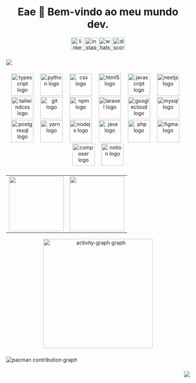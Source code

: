 
<h1 align="center">Eae 👋 Bem-vindo ao meu mundo dev.</h1>


<div align="center">
  <a href="https://www.linkedin.com/in/jo%C3%A3o-daniel-gon%C3%A7alves-tomaz-7665421ab?utm_source=share&utm_campaign=share_via&utm_content=profile&utm_medium=android_app " target="_blank">
    <img src="https://img.shields.io/static/v1?message=LinkedIn&logo=linkedin&label=&color=0077B5&logoColor=white&labelColor=&style=for-the-badge" height="34" alt="linkedin logo"  />
  </a>
  <a href="https://www.instagram.com/joaodanieltj?igsh=MTUzZ201dXh5Y21pag==" target="_blank">
    <img src="https://img.shields.io/static/v1?message=Instagram&logo=instagram&label=&color=E4405F&logoColor=white&labelColor=&style=for-the-badge" height="34" alt="instagram logo"  />
  </a>
  <a href="https://wa.me/qr/M27B44CPLXKRP1" target="_blank">
    <img src="https://img.shields.io/static/v1?message=Whatsapp&logo=whatsapp&label=&color=25D366&logoColor=white&labelColor=&style=for-the-badge" height="34" alt="whatsapp logo"  />
  </a>
  <a href="https://discord.com/users/426356654850834432" target="_blank">
    <img src="https://img.shields.io/static/v1?message=Discord&logo=discord&label=&color=7289DA&logoColor=white&labelColor=&style=for-the-badge" height="34" alt="discord logo"  />
  </a>
</div>

###

  <img src="https://i.pinimg.com/originals/90/70/32/9070324cdfc07c68d60eed0c39e77573.gif" />
<br clear="both">

###

<div align="center">
  <img src="https://skillicons.dev/icons?i=ts" height="61" alt="typescript logo"  />
  <img width="11" />
  <img src="https://cdn.jsdelivr.net/gh/devicons/devicon/icons/python/python-original.svg" height="61" alt="python logo"  />
  <img width="11" />
  <img src="https://cdn.jsdelivr.net/gh/devicons/devicon/icons/css3/css3-original.svg" height="61" alt="css logo"  />
  <img width="11" />
  <img src="https://cdn.jsdelivr.net/gh/devicons/devicon/icons/html5/html5-original.svg" height="61" alt="html5 logo"  />
  <img width="11" />
  <img src="https://cdn.jsdelivr.net/gh/devicons/devicon/icons/javascript/javascript-original.svg" height="61" alt="javascript logo"  />
  <img width="11" />
  <img src="https://skillicons.dev/icons?i=nextjs" height="61" alt="nextjs logo"  />
  <img width="11" />
  <img src="https://cdn.jsdelivr.net/gh/devicons/devicon/icons/tailwindcss/tailwindcss-original-wordmark.svg" height="61" alt="tailwindcss logo"  />
  <img width="11" />
  <img src="https://cdn.jsdelivr.net/gh/devicons/devicon/icons/git/git-original.svg" height="61" alt="git logo"  />
  <img width="11" />
  <img src="https://cdn.jsdelivr.net/gh/devicons/devicon/icons/npm/npm-original-wordmark.svg" height="61" alt="npm logo"  />
  <img width="11" />
  <img src="https://cdn.jsdelivr.net/gh/devicons/devicon/icons/laravel/laravel-original.svg" height="61" alt="laravel logo"  />
  <img width="11" />
  <img src="https://cdn.jsdelivr.net/gh/devicons/devicon/icons/googlecloud/googlecloud-original.svg" height="61" alt="googlecloud logo"  />
  <img width="11" />
  <img src="https://cdn.jsdelivr.net/gh/devicons/devicon/icons/mysql/mysql-original.svg" height="61" alt="mysql logo"  />
  <img width="11" />
  <img src="https://cdn.jsdelivr.net/gh/devicons/devicon/icons/postgresql/postgresql-original.svg" height="61" alt="postgresql logo"  />
  <img width="11" />
  <img src="https://cdn.jsdelivr.net/gh/devicons/devicon/icons/yarn/yarn-original.svg" height="61" alt="yarn logo"  />
  <img width="11" />
  <img src="https://cdn.jsdelivr.net/gh/devicons/devicon/icons/nodejs/nodejs-original.svg" height="61" alt="nodejs logo"  />
  <img width="11" />
  <img src="https://cdn.jsdelivr.net/gh/devicons/devicon/icons/java/java-original.svg" height="61" alt="java logo"  />
  <img width="11" />
  <img src="https://cdn.jsdelivr.net/gh/devicons/devicon/icons/php/php-original.svg" height="61" alt="php logo"  />
  <img width="11" />
  <img src="https://cdn.jsdelivr.net/gh/devicons/devicon/icons/figma/figma-original.svg" height="61" alt="figma logo"  />
  <img width="11" />
  <img src="https://cdn.jsdelivr.net/gh/devicons/devicon/icons/composer/composer-original.svg" height="61" alt="composer logo"  />
  <img width="11" />
  <img src="https://cdn.jsdelivr.net/gh/devicons/devicon/icons/notion/notion-original.svg" height="61" alt="notion logo"  />
</div>

###


<div align="center">

|   |   |
|---|---|
| <img src="https://streak-stats.demolab.com?user=DanielTomazDev&locale=pt-br&mode=daily&theme=gotham&hide_border=true&border_radius=10&order=3" height="150" /> | <img src="https://github-readme-stats.vercel.app/api/top-langs?username=DanielTomazDev&locale=pt-br&hide_title=false&layout=compact&card_width=320&langs_count=6&theme=gotham&hide_border=false&order=2" height="150" /> |

  <img src="https://github-readme-activity-graph.vercel.app/graph?username=DanielTomazDev&radius=16&theme=github-dark&area=true&order=5&hide_title=true&hide_border=true" height="300" alt="activity-graph graph"  />
</div>


###

<picture>
  <source media="(prefers-color-scheme: dark)" srcset="https://raw.githubusercontent.com/DanielTomazDev/DanielTomazDev/output/pacman-contribution-graph-dark.svg">
  <source media="(prefers-color-scheme: light)" srcset="https://raw.githubusercontent.com/DanielTomazDev/DanielTomazDev/output/pacman-contribution-graph.svg">
  <img alt="pacman contribution graph" src="https://raw.githubusercontent.com/DanielTomazDev/DanielTomazDev/output/pacman-contribution-graph.svg">
</picture>

###

<img align="right" src="https://visitor-badge.laobi.icu/badge?page_id=DanielTomazDev.DanielTomazDev&left_color=darkgoldenrod&left_text=Visualiza%C3%A7%C3%B5es"  />

###
